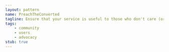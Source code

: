 ```yaml
---
layout: pattern
name: PreachTheConverted
tagline: Ensure that your service is useful to those who don't care (or disagree) about your cause.
tags:
    - community
    - users
    - advocacy
stub: true
---
```

